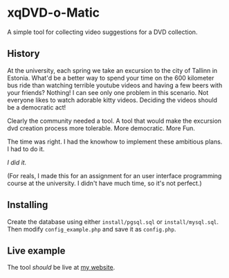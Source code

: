 # xqDVD-o-Matic

A simple tool for collecting video suggestions for a DVD collection.

## History

At the university, each spring we take an excursion to the city of Tallinn in Estonia.
What'd be a better way to spend your time on the 600 kilometer bus ride than watching terrible youtube videos and having a few beers with your friends? Nothing!
I can see only one problem in this scenario. Not everyone likes to watch adorable kitty videos. Deciding the videos should be a democratic act!

Clearly the community needed a tool. A tool that would make the excursion dvd creation process more tolerable. More democratic. More Fun.

The time was right. I had the knowhow to implement these ambitious plans. I had to do it.

*I did it.*

(For reals, I made this for an assignment for an user interface programming course at the university. I didn't have much time, so it's not perfect.)

## Installing

Create the database using either `install/pgsql.sql` or `install/mysql.sql`. Then modify `config_example.php` and save it as `config.php`.

## Live example

The tool *should* be live at [my website](http://xqdvd.mattaku.fi/). 
